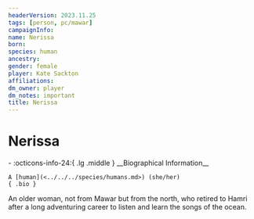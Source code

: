 ```yaml
---
headerVersion: 2023.11.25
tags: [person, pc/mawar]
campaignInfo:
name: Nerissa
born:
species: human
ancestry:
gender: female
player: Kate Sackton
affiliations:
dm_owner: player
dm_notes: important
title: Nerissa
---
```

# Nerissa
<div class="grid cards ext-narrow-margin ext-one-column" markdown>
- :octicons-info-24:{ .lg .middle } __Biographical Information__

    A [human](<../../../species/humans.md>) (she/her)  
    { .bio }

</div>


An older woman, not from Mawar but from the north, who retired to Hamri after a long adventuring career to listen and learn the songs of the ocean.
